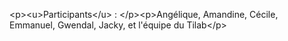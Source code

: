 &lt;p&gt;&lt;u&gt;Participants&lt;&#x2F;u&gt; : &lt;&#x2F;p&gt;&lt;p&gt;Angélique, Amandine,  Cécile, Emmanuel, Gwendal, Jacky, et l&#x27;équipe du Tilab&lt;&#x2F;p&gt;